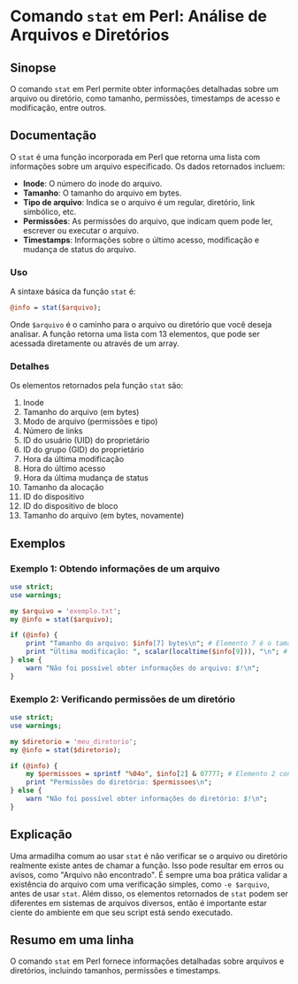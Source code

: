 <!--
Meta Description: # Comando `stat` em Perl: Análise de Arquivos e Diretórios ## Sinopse O comando `stat` em Perl permite obter informações detalhadas sobre um arquivo o...
Meta Keywords: arquivo, stat, tamanho, permissões, info
-->

# Comando `stat` em Perl: Análise de Arquivos e Diretórios

## Sinopse
O comando `stat` em Perl permite obter informações detalhadas sobre um arquivo ou diretório, como tamanho, permissões, timestamps de acesso e modificação, entre outros.

## Documentação
O `stat` é uma função incorporada em Perl que retorna uma lista com informações sobre um arquivo especificado. Os dados retornados incluem:

- **Inode**: O número do inode do arquivo.
- **Tamanho**: O tamanho do arquivo em bytes.
- **Tipo de arquivo**: Indica se o arquivo é um regular, diretório, link simbólico, etc.
- **Permissões**: As permissões do arquivo, que indicam quem pode ler, escrever ou executar o arquivo.
- **Timestamps**: Informações sobre o último acesso, modificação e mudança de status do arquivo.

### Uso
A sintaxe básica da função `stat` é:

```perl
@info = stat($arquivo);
```

Onde `$arquivo` é o caminho para o arquivo ou diretório que você deseja analisar. A função retorna uma lista com 13 elementos, que pode ser acessada diretamente ou através de um array.

### Detalhes
Os elementos retornados pela função `stat` são:

1. Inode
2. Tamanho do arquivo (em bytes)
3. Modo de arquivo (permissões e tipo)
4. Número de links
5. ID do usuário (UID) do proprietário
6. ID do grupo (GID) do proprietário
7. Hora da última modificação
8. Hora do último acesso
9. Hora da última mudança de status
10. Tamanho da alocação
11. ID do dispositivo
12. ID do dispositivo de bloco
13. Tamanho do arquivo (em bytes, novamente)

## Exemplos
### Exemplo 1: Obtendo informações de um arquivo
```perl
use strict;
use warnings;

my $arquivo = 'exemplo.txt';
my @info = stat($arquivo);

if (@info) {
    print "Tamanho do arquivo: $info[7] bytes\n"; # Elemento 7 é o tamanho
    print "Última modificação: ", scalar(localtime($info[9])), "\n"; # Elemento 9 é o timestamp da última modificação
} else {
    warn "Não foi possível obter informações do arquivo: $!\n";
}
```

### Exemplo 2: Verificando permissões de um diretório
```perl
use strict;
use warnings;

my $diretorio = 'meu_diretorio';
my @info = stat($diretorio);

if (@info) {
    my $permissoes = sprintf "%04o", $info[2] & 07777; # Elemento 2 contém as permissões
    print "Permissões do diretório: $permissoes\n";
} else {
    warn "Não foi possível obter informações do diretório: $!\n";
}
```

## Explicação
Uma armadilha comum ao usar `stat` é não verificar se o arquivo ou diretório realmente existe antes de chamar a função. Isso pode resultar em erros ou avisos, como "Arquivo não encontrado". É sempre uma boa prática validar a existência do arquivo com uma verificação simples, como `-e $arquivo`, antes de usar `stat`. Além disso, os elementos retornados de `stat` podem ser diferentes em sistemas de arquivos diversos, então é importante estar ciente do ambiente em que seu script está sendo executado.

## Resumo em uma linha
O comando `stat` em Perl fornece informações detalhadas sobre arquivos e diretórios, incluindo tamanhos, permissões e timestamps.